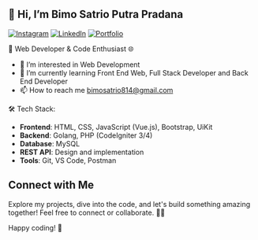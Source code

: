 ## 👋 Hi, I’m Bimo Satrio Putra Pradana

[![Instagram](https://img.shields.io/badge/Instagram-%23E4405F.svg?&style=for-the-badge&logo=Instagram&logoColor=white)](https://www.instagram.com/whoisbimms_)
[![LinkedIn](https://img.shields.io/badge/LinkedIn-%230077B5.svg?&style=for-the-badge&logo=LinkedIn&logoColor=white)](https://www.linkedin.com/in/bimosatrioputrapradana/)
[![Portfolio](https://img.shields.io/badge/Portfolio-%231DA1F2.svg?&style=for-the-badge&logo=Internet%20Explorer&logoColor=white)](https://mrbercisk.github.io/)

🚀 Web Developer & Code Enthusiast 🌐
- 👀 I’m interested in Web Development
- 🌱 I’m currently learning Front End Web, Full Stack Developer and Back End Developer
- 📫 How to reach me bimosatrio814@gmail.com

🛠️ Tech Stack:

- <b>Frontend</b>: HTML, CSS, JavaScript (Vue.js), Bootstrap, UiKit
- <b>Backend</b>: Golang, PHP (CodeIgniter 3/4)
- <b>Database</b>: MySQL
- <b>REST API</b>: Design and implementation
- <b>Tools</b>: Git, VS Code, Postman


## Connect with Me
Explore my projects, dive into the code, and let's build something amazing together! Feel free to connect or collaborate. 🤝✨

Happy coding! 🚀

<!---
MrBercisk/MrBercisk is a ✨ special ✨ repository because its `README.md` (this file) appears on your GitHub profile.
You can click the Preview link to take a look at your changes.
--->
